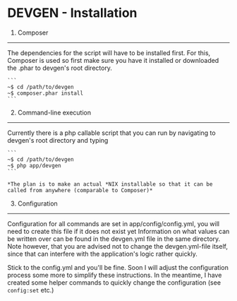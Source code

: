 DEVGEN - Installation
========================================================================================================================

1. Composer
------------------------------------------------------------------------------------------------------------------------
The dependencies for the script will have to be installed first. For this, Composer is used so first make sure you have
it installed or downloaded the .phar to devgen's root directory.

    ```
    ~$ cd /path/to/devgen
    ~$ composer.phar install
    ```


2. Command-line execution
------------------------------------------------------------------------------------------------------------------------
Currently there is a php callable script that you can run by navigating to devgen's root directory and typing

    ```
    ~$ cd /path/to/devgen
    ~$ php app/devgen
    ```

    *The plan is to make an actual *NIX installable so that it can be called from anywhere (comparable to Composer)*


3. Configuration
------------------------------------------------------------------------------------------------------------------------
Configuration for all commands are set in app/config/config.yml, you will need to create this file if it does not exist yet
Information on what values can be written over can be found in the devgen.yml file in the same directory.
Note however, that you are advised not to change the devgen.yml-file itself, since that can interfere with the application's
logic rather quickly.

Stick to the config.yml and you'll be fine. Soon I will adjust the configuration process some more to simplify these instructions.
In the meantime, I have created some helper commands to quickly change the configuration (see ``config:set`` etc.)

